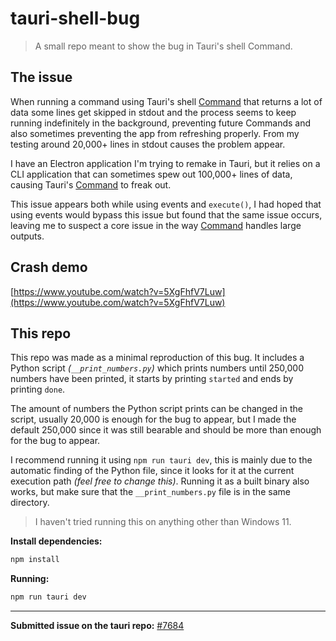 # tauri-shell-bug

> A small repo meant to show the bug in Tauri's shell Command.

## The issue

When running a command using Tauri's shell [Command](https://tauri.app/v1/api/js/shell#command) that returns a lot of data some lines get skipped in stdout and the process seems to keep running indefinitely in the background, preventing future Commands and also sometimes preventing the app from refreshing properly. From my testing around 20,000+ lines in stdout causes the problem appear.

I have an Electron application I'm trying to remake in Tauri, but it relies on a CLI application that can sometimes spew out 100,000+ lines of data, causing Tauri's [Command](https://tauri.app/v1/api/js/shell#command) to freak out.

This issue appears both while using events and `execute()`, I had hoped that using events would bypass this issue but found that the same issue occurs, leaving me to suspect a core issue in the way [Command](https://tauri.app/v1/api/js/shell#command) handles large outputs.

## Crash demo

[https://www.youtube.com/watch?v=5XgFhfV7Luw](https://www.youtube.com/watch?v=5XgFhfV7Luw)

## This repo

This repo was made as a minimal reproduction of this bug. It includes a Python script _(`__print_numbers.py`)_ which prints numbers until 250,000 numbers have been printed, it starts by printing `started` and ends by printing `done`.

The amount of numbers the Python script prints can be changed in the script, usually 20,000 is enough for the bug to appear, but I made the default 250,000 since it was still bearable and should be more than enough for the bug to appear.

I recommend running it using `npm run tauri dev`, this is mainly due to the automatic finding of the Python file, since it looks for it at the current execution path _(feel free to change this)_. Running it as a built binary also works, but make sure that the `__print_numbers.py` file is in the same directory.

> I haven't tried running this on anything other than Windows 11.

**Install dependencies:**

```bash
npm install
```

**Running:**

```bash
npm run tauri dev
```

---

**Submitted issue on the tauri repo:** [#7684](https://github.com/tauri-apps/tauri/issues/7684)
